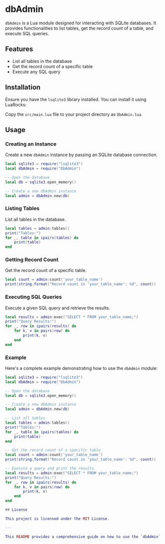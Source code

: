 # dbAdmin

`dbAdmin` is a Lua module designed for interacting with SQLite databases. It provides functionalities to list tables, get the record count of a table, and execute SQL queries.

## Features

- List all tables in the database
- Get the record count of a specific table
- Execute any SQL query

## Installation

Ensure you have the `lsqlite3` library installed. You can install it using LuaRocks:

Copy the `src/main.lua` file to your project directory as `DbAdmin.lua`.

## Usage

### Creating an Instance

Create a new `dbAdmin` instance by passing an SQLite database connection.

```lua
local sqlite3 = require("lsqlite3")
local dbAdmin = require("DbAdmin")

-- Open the database
local db = sqlite3.open_memory()

-- Create a new dbAdmin instance
local admin = dbAdmin.new(db)
```

### Listing Tables

List all tables in the database.

```lua
local tables = admin:tables()
print("Tables:")
for _, table in ipairs(tables) do
    print(table)
end
```

### Getting Record Count

Get the record count of a specific table.

```lua
local count = admin:count('your_table_name')
print(string.format("Record count in 'your_table_name': %d", count))
```

### Executing SQL Queries

Execute a given SQL query and retrieve the results.

```lua
local results = admin:exec("SELECT * FROM your_table_name;")
print("Query Results:")
for _, row in ipairs(results) do
    for k, v in pairs(row) do
        print(k, v)
    end
end
```

### Example

Here's a complete example demonstrating how to use the `dbAdmin` module:

```lua
local sqlite3 = require("lsqlite3")
local dbAdmin = require("DbAdmin")

-- Open the database
local db = sqlite3.open_memory()

-- Create a new dbAdmin instance
local admin = dbAdmin.new(db)

-- List all tables
local tables = admin:tables()
print("Tables:")
for _, table in ipairs(tables) do
    print(table)
end

-- Get the record count of a specific table
local count = admin:count('your_table_name')
print(string.format("Record count in 'your_table_name': %d", count))

-- Execute a query and print the results
local results = admin:exec("SELECT * FROM your_table_name;")
print("Query Results:")
for _, row in ipairs(results) do
    for k, v in pairs(row) do
        print(k, v)
    end
end

## License

This project is licensed under the MIT License.

---

This README provides a comprehensive guide on how to use the `dbAdmin` module, including installation, usage, and a complete example.